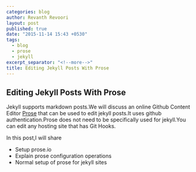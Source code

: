 ```yaml
---
categories: blog
author: Revanth Revoori
layout: post
published: true
date: "2015-11-14 15:43 +0530"
tags: 
  - blog
  - prose
  - jekyll
excerpt_separator: "<!--more-->"
title: Editing Jekyll Posts With Prose
---
```


## Editing Jekyll Posts With Prose

Jekyll supports markdown posts.We will discuss an online Github Content Editor [Prose](http://prose.io/ "Prose") that can be used to edit jekyll posts.It uses github authentication.Prose does not need to be specifically used for jekyll.You can edit any hosting site that has Git Hooks.

<!--more-->

In this post,I will share

- Setup prose.io
- Explain prose configuration operations
- Normal setup of prose for jekyll sites 